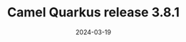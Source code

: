 ---
url: "/releases/q-3.8.1/"
date: 2024-03-19
eol: 2025-02-12
type: release-note
version: 3.8.1
title: "Camel Quarkus release 3.8.1"
preview: ""
changelog: ""
category: "camel-quarkus"
milestone: 56
jdk: [17, 21]
---